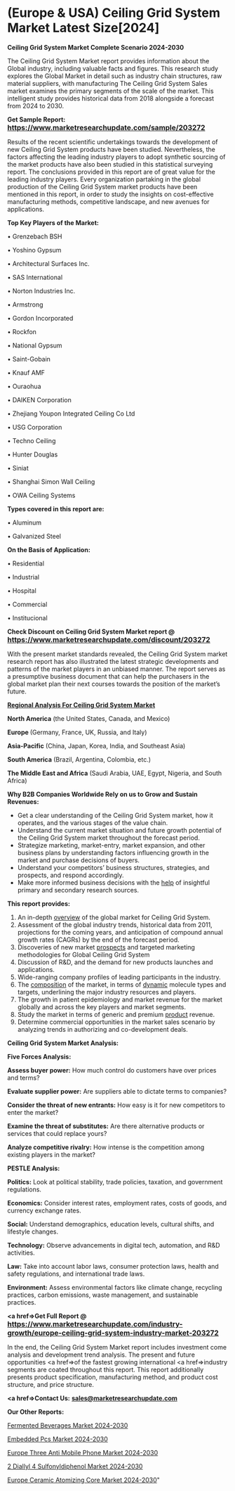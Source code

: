 # (Europe & USA) Ceiling Grid System Market Latest Size[2024]

<strong>Ceiling Grid System Market Complete Scenario 2024-2030</strong>

The Ceiling Grid System Market report provides information about the Global industry, including valuable facts and figures. This research study explores the Global Market in detail such as industry chain structures, raw material suppliers, with manufacturing The Ceiling Grid System Sales market examines the primary segments of the scale of the market. This intelligent study provides historical data from 2018 alongside a forecast from 2024 to 2030.

<strong>Get Sample Report: <a href=https://www.marketresearchupdate.com/sample/203272><font size=3 color=#0000ff>https://www.marketresearchupdate.com/sample/203272</font></a></strong>

Results of the recent scientific undertakings towards the development of new Ceiling Grid System products have been studied. Nevertheless, the factors affecting the leading industry players to adopt synthetic sourcing of the market products have also been studied in this statistical surveying report. The conclusions provided in this report are of great value for the leading industry players. Every organization partaking in the global production of the Ceiling Grid System market products have been mentioned in this report, in order to study the insights on cost-effective manufacturing methods, competitive landscape, and new avenues for applications.

<strong>Top Key Players of the Market:</strong>

• Grenzebach BSH

• Yoshino Gypsum

• Architectural Surfaces Inc.

• SAS International

• Norton Industries Inc.

• Armstrong

• Gordon Incorporated

• Rockfon

• National Gypsum

• Saint-Gobain

• Knauf AMF

• Ouraohua

• DAIKEN Corporation

• Zhejiang Youpon Integrated Ceiling Co Ltd

• USG Corporation

• Techno Ceiling

• Hunter Douglas

• Siniat

• Shanghai Simon Wall Ceiling

• OWA Ceiling Systems

<strong>Types covered in this report are: </strong>

• Aluminum

• Galvanized Steel

<strong>On the Basis of Application:</strong>

• Residential

• Industrial

• Hospital

• Commercial

• Institucional

<strong>Check Discount on Ceiling Grid System Market report @ <a href=https://www.marketresearchupdate.com/discount/203272><font size=3 color=#0000ff>https://www.marketresearchupdate.com/discount/203272</font></a></strong>

With the present market standards revealed, the Ceiling Grid System market research report has also illustrated the latest strategic developments and patterns of the market players in an unbiased manner. The report serves as a presumptive business document that can help the purchasers in the global market plan their next courses towards the position of the market’s future.

<strong><u><b>Regional Analysis For Ceiling Grid System Market</b></u></strong>

<strong><b>North America</b></strong> (the United States, Canada, and Mexico)

<strong><b>Europe </b></strong>(Germany, France, UK, Russia, and Italy)

<strong><b>Asia-Pacific</b></strong> (China, Japan, Korea, India, and Southeast Asia)

<strong><b>South America</b></strong> (Brazil, Argentina, Colombia, etc.)

<strong><b>The Middle East and Africa</b></strong> (Saudi Arabia, UAE, Egypt, Nigeria, and South Africa)

<strong>Why B2B Companies Worldwide Rely on us to Grow and Sustain Revenues:</strong>
<ul>
  <li>Get a clear understanding of the Ceiling Grid System market, how it operates, and the various stages of the value chain.</li>
  <li>Understand the current market situation and future growth potential of the Ceiling Grid System market throughout the forecast period.</li>
  <li>Strategize marketing, market-entry, market expansion, and other business plans by understanding factors influencing growth in the market and purchase decisions of buyers.</li>
  <li>Understand your competitors’ business structures, strategies, and prospects, and respond accordingly.</li>
  <li>Make more informed business decisions with the <a href=ASDF991299>help</a> of insightful primary and secondary research sources.</li>
</ul>
<strong>This report provides:</strong>
<ol>
  <li>An in-depth <a href=>overview</a> of the global market for Ceiling Grid System.</li>
  <li>Assessment of the global industry trends, historical data from 2011, projections for the coming years, and anticipation of compound annual growth rates (CAGRs) by the end of the forecast period.</li>
  <li>Discoveries of new market <a href=>prospects</a> and targeted marketing methodologies for Global Ceiling Grid System</li>
  <li>Discussion of R&amp;D, and the demand for new products launches and applications.</li>
  <li>Wide-ranging company profiles of leading participants in the industry.</li>
  <li>The <a href=ASDF881288>composition</a> of the market, in terms of <a href=>dynamic</a> molecule types and targets, underlining the major industry resources and players.</li>
  <li>The growth in patient epidemiology and market revenue for the market globally and across the key players and market segments.</li>
  <li>Study the market in terms of generic and premium <a href=>product</a> revenue.</li>
  <li>Determine commercial opportunities in the market sales scenario by analyzing trends in authorizing and co-development deals.</li>
</ol>

<strong>Ceiling Grid System Market Analysis:</strong>

<strong>Five Forces Analysis:</strong>

<strong>Assess buyer power:</strong> How much control do customers have over prices and terms?

<strong>Evaluate supplier power:</strong> Are suppliers able to dictate terms to companies?

<strong>Consider the threat of new entrants:</strong> How easy is it for new competitors to enter the market?

<strong>Examine the threat of substitutes:</strong> Are there alternative products or services that could replace yours?

<strong>Analyze competitive rivalry:</strong> How intense is the competition among existing players in the market?

<strong>PESTLE Analysis:</strong>

<strong>Politics:</strong> Look at political stability, trade policies, taxation, and government regulations.

<strong>Economics:</strong> Consider interest rates, employment rates, costs of goods, and currency exchange rates.

<strong>Social:</strong> Understand demographics, education levels, cultural shifts, and lifestyle changes.

<strong>Technology:</strong> Observe advancements in digital tech, automation, and R&D activities.

<strong>Law:</strong> Take into account labor laws, consumer protection laws, health and safety regulations, and international trade laws.

<strong>Environment:</strong> Assess environmental factors like climate change, recycling practices, carbon emissions, waste management, and sustainable practices.

<strong><a href=>Get Full Report</a> @ <a href=https://www.marketresearchupdate.com/industry-growth/europe-ceiling-grid-system-industry-market-203272><font size=3 color=#0000ff>https://www.marketresearchupdate.com/industry-growth/europe-ceiling-grid-system-industry-market-203272</font></a></strong>

In the end, the Ceiling Grid System Market report includes investment come analysis and development trend analysis. The present and future opportunities <a href=>of</a> the fastest growing international <a href=>industry</a> segments are coated throughout this report. This report additionally presents product specification, manufacturing method, and product cost structure, and price structure.

<strong><a href=><strong>Contact Us:</strong></a></strong>
<strong>sales@marketresearchupdate.com</strong>

<strong>Our Other Reports:</strong>

<a href=https://www.linkedin.com/pulse/fermented-beverages-market-opportunities-stay>Fermented Beverages Market 2024-2030</a>

<a href=https://www.linkedin.com/pulse/embedded-pcs-market-2023-remarking-enormous-growth>Embedded Pcs Market 2024-2030</a>

<a href=https://www.linkedin.com/pulse/europe-three-anti-mobile-phone-market-continues>Europe Three Anti Mobile Phone Market 2024-2030</a>

<a href=https://www.linkedin.com/pulse/2-diallyl-4-sulfonyldiphenol-market-2023-2029-coverage-8pqsf/>2 Diallyl 4 Sulfonyldiphenol Market 2024-2030</a>

<a href=https://www.linkedin.com/pulse/europe-ceramic-atomizing-core-market-rpc2f/>Europe Ceramic Atomizing Core Market 2024-2030</a>"
